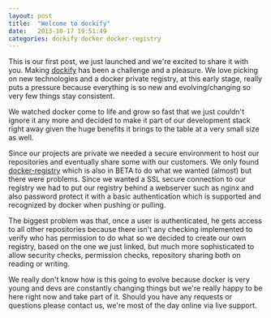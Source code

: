 ```yaml
---
layout: post
title:  "Welcome to dockify"
date:   2013-10-17 19:51:49
categories: dockify docker docker-registry
---
```


This is our first post, we just launched and we're excited to share it with you. Making [dockify](http://www.dockify.it) has been a challenge and a pleasure. We love picking on new technologies and a docker private registry, at this early stage, really puts a pressure because everything is so new and evolving/changing so very few things stay consistent.

We watched docker come to life and grow so fast that we just couldn't ignore it any more and decided to make it part of our development stack right away given the huge benefits it brings to the table at a very small size as well.

Since our projects are private we needed a secure environment to host our repositories and eventually share some with our customers. We only found [docker-registry](https://github.com/dotcloud/docker-registry) which is also in BETA to do what we wanted (almost) but there were problems. Since we wanted a SSL secure connection to our registry we had to put our registry behind a webserver such as nginx and also password protect it with a basic authentication which is supported and recognized by docker when pushing or pulling.

The biggest problem was that, once a user is authenticated, he gets access to all other repositories because there isn't any checking implemented to verify who has permission to do what so we decided to create our own registry, based on the one we just linked, but much more sophisticated to allow security checks, permission checks, repository sharing both on reading or writing.

We really don't know how is this going to evolve because docker is very young and devs are constantly changing things but we're really happy to be here right now and take part of it. Should you have any requests or questions please contact us, we're most of the day online via live support.